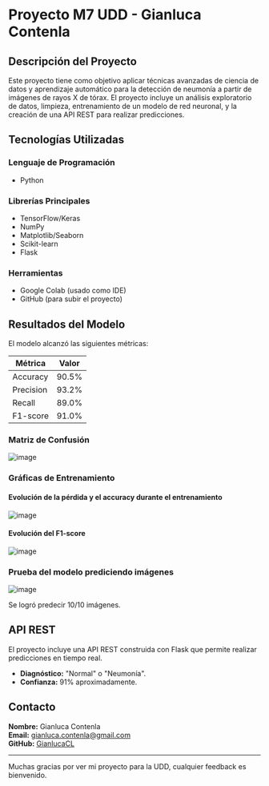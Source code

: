 # Proyecto M7 UDD - Gianluca Contenla

## Descripción del Proyecto

Este proyecto tiene como objetivo aplicar técnicas avanzadas de ciencia de datos y aprendizaje automático para la detección de neumonía a partir de imágenes de rayos X de tórax. El proyecto incluye un análisis exploratorio de datos, limpieza, entrenamiento de un modelo de red neuronal, y la creación de una API REST para realizar predicciones.

## Tecnologías Utilizadas

### Lenguaje de Programación
- Python

### Librerías Principales
- TensorFlow/Keras
- NumPy
- Matplotlib/Seaborn
- Scikit-learn
- Flask

### Herramientas
- Google Colab (usado como IDE)
- GitHub (para subir el proyecto)

## Resultados del Modelo

El modelo alcanzó las siguientes métricas:

| Métrica  | Valor  |
|----------|--------|
| Accuracy | 90.5%  |
| Precision | 93.2%  |
| Recall  | 89.0%  |
| F1-score | 91.0%  |

### Matriz de Confusión
![image](https://github.com/user-attachments/assets/a2feba65-0e92-4337-a85f-71acaf0a5330)

### Gráficas de Entrenamiento

#### Evolución de la pérdida y el accuracy durante el entrenamiento
![image](https://github.com/user-attachments/assets/b4ddb3c8-0133-4524-9a91-d226543c8940)

#### Evolución del F1-score
![image](https://github.com/user-attachments/assets/98f291ed-758b-4c7b-b820-b558c982d650)

### Prueba del modelo prediciendo imágenes

![image](https://github.com/user-attachments/assets/c26063ae-c41c-40f3-a132-7684eb3f3153)

Se logró predecir 10/10 imágenes.

## API REST

El proyecto incluye una API REST construida con Flask que permite realizar predicciones en tiempo real.

- **Diagnóstico:** "Normal" o "Neumonía".
- **Confianza:** 91% aproximadamente.

## Contacto

**Nombre:** Gianluca Contenla  
**Email:** gianluca.contenla@gmail.com  
**GitHub:** [GianlucaCL](https://github.com/GianlucaCL)

---
Muchas gracias por ver mi proyecto para la UDD, cualquier feedback es bienvenido.
